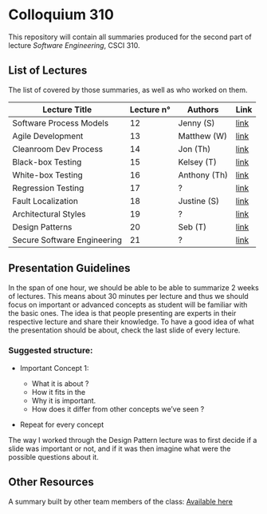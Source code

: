 # Colloquium 310

This repository will contain all summaries produced for the second part of lecture _Software Engineering_, CSCI 310.

## List of Lectures

The list of covered by those summaries, as well as who worked on them.

Lecture Title               | Lecture n° | Authors                             | Link
----------------------------|------------|-------------------------------------|------
Software Process Models     | 12         | Jenny (S)                           | [link](http://www.github.com/seba-1511/colloquium_310/blob/master/summaries/)
Agile Development           | 13         | Matthew (W)                         | [link](http://www.github.com/colloquium_310/blob/master/summaries/)
Cleanroom Dev Process       | 14         | Jon (Th)                            | [link](http://www.github.com/seba-1511/colloquium_310/blob/master/summaries/)
Black-box Testing           | 15         | Kelsey (T)                          | [link](http://www.github.com/seba-1511/colloquium_310/blob/master/summaries/BBTesting.md)              
White-box Testing           | 16         | Anthony (Th)                        | [link](http://www.github.com/seba-1511/colloquium_310/blob/master/summaries/)
Regression Testing          | 17         | ?                                   | [link](http://www.github.com/seba-1511/colloquium_310/blob/master/summaries/)
Fault Localization          | 18         | Justine (S)                         | [link](http://www.github.com/seba-1511/colloquium_310/blob/master/summaries/)
Architectural Styles        | 19         | ?                                   | [link](http://www.github.com/seba-1511/colloquium_310/blob/master/summaries/)
Design Patterns             | 20         | Seb (T)                             | [link](http://www.github.com/seba-1511/colloquium_310/blob/master/summaries/DesignPatterns.md)
Secure Software Engineering | 21         | ?                                   | [link](http://www.github.com/seba-1511/colloquium_310/blob/master/summaries/)

## Presentation Guidelines

In the span of one hour, we should be able to be able to summarize 2 weeks of lectures. This means about 30 minutes per lecture and thus we should focus on important or advanced concepts as student will be familiar with the basic ones. The idea is that people presenting are experts in their respective lecture and share their knowledge. To have a good idea of what the presentation should be about, check the last slide of every lecture.

### Suggested structure:

* Important Concept 1:
    * What it is about ?
    * How it fits in the 
    * Why it is important.
    * How does it differ from other concepts we’ve seen ?

* Repeat for every concept

The way I worked through the Design Pattern lecture was to first decide if a slide was important or not, and if it was then imagine what were the possible questions about it.

## Other Resources

A summary built by other team members of the class: [Available here](https://docs.google.com/a/usc.edu/document/d/1Sq-aJOKIpdxkiEUAWjD4DB6DqkHIuCB2MMWoevIOm-Q/edit?usp=sharing_eid)

